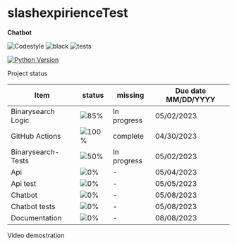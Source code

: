 # slashexpirienceTest

**Chatbot**

![Codestyle](https://img.shields.io/badge/code%20style-black-000000.svg) ![black](https://github.com/selobu/slashexpirienceTest/actions/workflows/black.yml/badge.svg) ![tests](https://github.com/selobu/slashexpirienceTest/actions/workflows/test.yml/badge.svg)

[![Python Version](https://img.shields.io/badge/python-3.8%20%7C%203.9%20%7C%203.10%20%7C%203.11-blue)](https://www.python.org/downloads/release/python-390/)


Project status

Item   | status | missing | Due date MM/DD/YYYY
----|-----|------|----
Binarysearch Logic|  ![85%](https://progress-bar.dev/85) | In progress | 05/02/2023
GitHub Actions |  ![100%](https://progress-bar.dev/100) | complete | 04/30/2023
Binarysearch- Tests |  ![50%](https://progress-bar.dev/50) | In progress | 05/02/2023
Api | ![0%](https://progress-bar.dev/0) | - | 05/04/2023
Api test | ![0%](https://progress-bar.dev/0) | - | 05/05/2023
Chatbot | ![0%](https://progress-bar.dev/0) | - | 05/08/2023
Chatbot tests | ![0%](https://progress-bar.dev/0) | - | 05/08/2023
Documentation | ![0%](https://progress-bar.dev/0) | - | 08/08/2023

Video demostration
<!--
[![image](http://img.youtube.com/vi/ZRjcCYzADug/0.jpg)](https://youtu.be/ZRjcCYzADug)
-->
